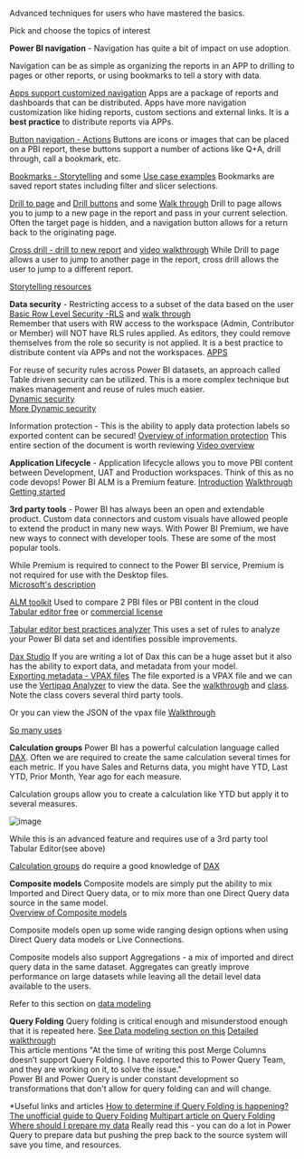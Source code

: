 Advanced techniques for users who have mastered the basics.  

Pick and choose the topics of interest

**Power BI navigation** - Navigation has quite a bit of impact on use adoption.  

Navigation can be as simple as organizing the reports in an APP to drilling to pages or other reports, or using bookmarks to tell a story with data.  

[Apps support customized navigation](https://powerbi.microsoft.com/en-us/blog/designing-custom-navigation-for-power-bi-apps-is-now-available/)  Apps are a package of reports and dashboards that can be distributed.  Apps have more navigation customization like hiding reports, custom sections and external links.  It is a **best practice** to distribute reports via APPs.  

[Button navigation - Actions](https://radacad.com/page-navigation-buttons-in-power-bi)  Buttons are icons or images that can be placed on a PBI report, these buttons support a number of actions like Q+A, drill through, call a bookmark, etc.

[Bookmarks - Storytelling](https://docs.microsoft.com/en-us/power-bi/create-reports/desktop-bookmarks) and some [Use case examples](https://tessellationtech.io/toggling-views-with-bookmarks-in-power-bi/)  Bookmarks are saved report states including filter and slicer selections.  

[Drill to page](https://docs.microsoft.com/en-us/power-bi/create-reports/desktop-drillthrough) and [Drill buttons](https://docs.microsoft.com/en-us/power-bi/create-reports/desktop-drill-through-buttons) and some [Walk through](https://www.wallstreetmojo.com/power-bi-drill-through/)  Drill to page allows you to jump to a new page in the report and pass in your current selection.  Often the target page is hidden, and a navigation button allows for a return back to the originating page.  

[Cross drill - drill to new report](https://docs.microsoft.com/en-us/power-bi/create-reports/desktop-cross-report-drill-through) and [video walkthrough](https://www.youtube.com/watch?v=OcZr_70OGPo&t=4s)  While Drill to page allows a user to jump to another page in the report, cross drill allows the user to jump to a different report.  

[Storytelling resources](https://data-marc.com/2019/07/25/storytelling-with-power-bi-1-7-provide-easy-navigation/) 

**Data security** - Restricting access to a subset of the data based on the user
[Basic Row Level Security -RLS](https://docs.microsoft.com/en-us/power-bi/admin/service-admin-rls) and [walk through](https://www.sqlshack.com/introduction-to-row-level-security-in-power-bi/)  
Remember that users with RW access to the workspace (Admin, Contributor or Member) will NOT have RLS rules applied.  As editors, they could remove themselves from the role so security is not applied.  It is a best practice to distribute content via APPs and not the workspaces.  [APPS](https://docs.microsoft.com/en-us/power-bi/consumer/end-user-apps)

For reuse of security rules across Power BI datasets, an approach called Table driven security can be utilized.  This is a more complex technique but makes management and reuse of rules much easier.  
[Dynamic security](https://radacad.com/dynamic-row-level-security-with-power-bi-made-simple)   
[More Dynamic security](https://www.mssqltips.com/sqlservertip/6378/power-bi-table-based-row-level-security/)

Information protection - This is the ability to apply data protection labels so exported content can be secured! 
[Overview of information protection](https://docs.microsoft.com/en-us/power-bi/admin/service-security-data-protection-overview)  This entire section of the document is worth reviewing 
[Video overview](https://www.youtube.com/watch?v=HyfG-0AHdGs)

**Application Lifecycle** - Application lifecycle allows you to move PBI content between Development, UAT and Production workspaces.  Think of this as no code devops!  Power BI ALM is a Premium feature.
[Introduction](https://docs.microsoft.com/en-us/power-bi/create-reports/deployment-pipelines-overview)
[Walkthrough](https://visualbi.com/blogs/microsoft/powerbi/application-lifecycle-management-power-bi/)
[Getting started](https://docs.microsoft.com/en-us/power-bi/create-reports/deployment-pipelines-get-started) 

**3rd party tools** - Power BI has always been an open and extendable product.  Custom data connectors and custom visuals have allowed people to extend the product in many new ways.  With Power BI Premium, we have new ways to connect with developer tools.  These are some of the most popular tools.  

While Premium is required to connect to the Power BI service, Premium is not required for use with the Desktop files.  
[Microsoft's description](https://powerbi.microsoft.com/en-us/blog/community-tools-for-enterprise-powerbi-and-analysisservices/)

[ALM toolkit](http://alm-toolkit.com/)  Used to compare 2 PBI files or PBI content in the cloud  
[Tabular editor free](https://tabulareditor.github.io/) or [commercial license](https://tabulareditor.com/)

[Tabular editor best practices analyzer](https://guyinacube.com/2021/02/18/best-practice-analyzer-in-tabular-editor-for-your-power-bi-dataset/)  This uses a set of rules to analyze your Power BI data set and identifies possible improvements. 

[Dax Studio](https://daxstudio.org/)  If you are writing a lot of Dax this can be a huge asset but it also has the ability to export data, and metadata from your model.   
[Exporting metadata - VPAX files](https://daxstudio.org/documentation/features/model-metrics/)  The file exported is a VPAX file and we can use the 
[Vertipaq Analyzer](https://www.sqlbi.com/tools/vertipaq-analyzer/) to view the data.  See the [walkthrough](https://www.sqlbi.com/articles/data-model-size-with-vertipaq-analyzer/) and [class](https://www.sqlbi.com/p/dax-tools-video-course/).  Note the class covers several third party tools.

Or you can view the JSON of the vpax file [Walkthrough](https://www.youtube.com/watch?v=zRa9y01Ub30) 

[So many uses](https://www.oliviertravers.com/power-bi-third-party-tools-development-addons/)

**Calculation groups**
Power BI has a powerful calculation language called [DAX](https://wgbrown.github.io/PBILearningResources/Dax/Intro%20To%20Dax).  Often we are required to create the same calculation several times for each metric.  If you have Sales and Returns data, you might have YTD, Last YTD, Prior Month, Year ago for each measure.  

Calculation groups allow you to create a calculation like YTD but apply it to several measures.  

![image](https://user-images.githubusercontent.com/10822387/133331307-547a9ade-f737-485d-a89d-67914235396c.png)

While this is an advanced feature and requires use of a 3rd party tool Tabular Editor(see above)

[Calculation groups](https://www.sqlbi.com/blog/marco/2020/07/15/creating-calculation-groups-in-power-bi-desktop/) do require a good knowledge of [DAX](https://wgbrown.github.io/PBILearningResources/Dax/Intro%20To%20Dax) 

**Composite models**
Composite models are simply put the ability to mix Imported and Direct Query data, or to mix more than one Direct Query data source in the same model.  
[Overview of Composite models](https://docs.microsoft.com/en-us/power-bi/transform-model/desktop-composite-models)

Composite models open up some wide ranging design options when using Direct Query data models or Live Connections.  

Composite models also support Aggregations - a mix of imported and direct query data in the same dataset.  Aggregates can greatly improve performance on large datasets while leaving all the detail level data available to the users.  

Refer to this section on [data modeling](https://wgbrown.github.io/PBILearningResources/Data%20Modeling/Modeling)

**Query Folding**
Query folding is critical enough and misunderstood enough that it is repeated here.  [See Data modeling section on this](https://wgbrown.github.io/PBILearningResources/PowerQuery/PowerQueryBasics) 
[Detailed walkthrough](https://radacad.com/not-folding-the-black-hole-of-power-query-performance)  
This article mentions "At the time of writing this post Merge Columns doesn’t support Query Folding. I have reported this to Power Query Team, and they are working on it, to solve the issue."  
Power BI and Power Query is under constant development so transformations that don't allow for query folding can and will change.  

*Useful links and articles 
[How to determine if Query Folding is happening?](https://www.youtube.com/watch?v=QEFze-LdLqo)
[The unofficial guide to Query Folding](https://itsnotaboutthecell.com/2023/01/27/the-almost-definitive-guide-to-query-folding/)
[Multipart article on Query Folding](https://towardsdatascience.com/what-is-a-query-folding-in-power-bi-and-why-should-i-care-5b89f42f38d7) 
[Where should I prepare my data](https://ssbipolar.com/2021/05/31/roches-maxim/)  Really read this - you can do a lot in Power Query to prepare data but pushing the prep back to the source system will save you time, and resources.    